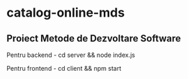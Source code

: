 # catalog-online-mds
Proiect Metode de Dezvoltare Software
---
Pentru backend - cd server && node index.js

Pentru frontend - cd client && npm start
